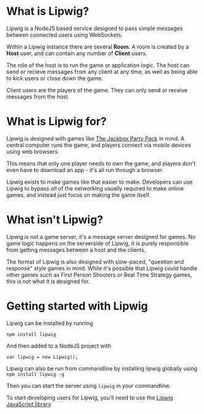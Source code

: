 # What is Lipwig?

Lipwig is a NodeJS based service designed to pass simple messages between connected users using WebSockets.

Within a Lipwig instance there are several **Room**. A room is created by a **Host** user, and can contain any number of **Client** users. 

The role of the host is to run the game or application logic. The host can send or recieve messages from any client at any time, as well as being able to kick users or close down the game.

Client users are the players of the game. They can only send or receive messages from the host. 

# What is Lipwig for?

Lipwig is designed with games like [The Jackbox Party Pack](http://jackboxgames.com/project/jbpp3/) in mind. A central computer runs the game, and players connect via mobile devices using web browsers.

This means that only one player needs to own the game, and players don't even have to download an app - it's all run through a browser.

Lipwig exists to make games like that easier to make. Developers can use Lipwig to bypass *all* of the networking usually required to make online games, and instead just focus on making the game itself. 

# What **isn't** Lipwig?

Lipwig is not a game server, it's a message server designed for games. No game logic happens on the serverside of Lipwig, it is purely responsible from getting messages between a host and the clients.

The format of Lipwig is also designed with slow-paced, "question and response" style games in mind. While it's possible that Lipwig could handle other games such as First Person Shooters or Real Time Strategy games, this is *not* what it is designed for.

# Getting started with Lipwig

Lipwig can be installed by running

    npm install lipwig

And then added to a NodeJS project with

    var lipwig = new Lipwig();

Lipwig can also be run from commandline by installing lipwig globally using `npm install lipwig -g`

Then you can start the server using `lipwig` in your commandline.

To start developing users for Lipwig, you'll need to use the [Lipwig JavaScript library](https://github.com/WillHayCode/LipwigJS)
